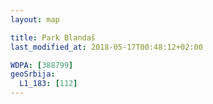 ```yaml
---
layout: map

title: Park Blandaš
last_modified_at: 2018-05-17T00:48:12+02:00

WDPA: [388799]
geoSrbija:
  L1_183: [112]
---
```

